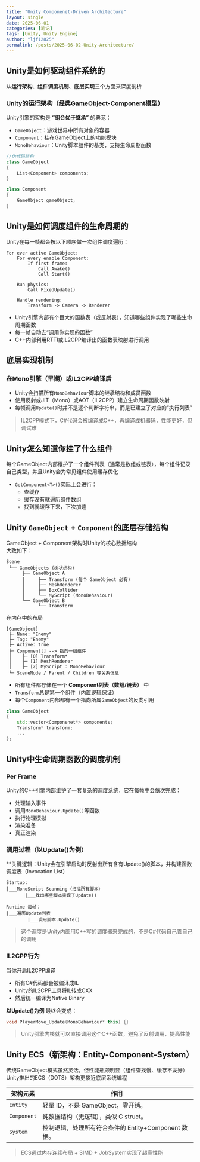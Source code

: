```yaml
---
title: "Unity Componenet-Driven Architecture"
layout: single
date: 2025-06-01
categories: [笔记]
tags: [Unity, Unity Engine]
author: "ljf12825"
permalink: /posts/2025-06-02-Unity-Architecture/
---
```


## Unity是如何驱动组件系统的

从**运行架构**、**组件调度机制**、**底层实现**三个方面来深度剖析

### Unity的运行架构（经典GameObject-Component模型）
Unity引擎的架构是 **“组合优于继承”** 的典范：
- `GameObject`：游戏世界中所有对象的容器
- `Component`：挂在GameObject上的功能模块
- `MonoBehaviour`：Unity脚本组件的基类，支持生命周期函数

```csharp
//伪代码结构
class GameObject
{
    List<Component> components;
}

class Component
{
    GameObject gameObject;
}

```

## Unity是如何调度组件的生命周期的
Unity在每一帧都会按以下顺序做一次组件调度遍历：
```text
For ever active GameObject:
    For every enable Component:
        If first frame:
            Call Awake()
            Call Start()

    Run physics:
        Call FixedUpdate()

    Handle rendering:
        Transform -> Camera -> Renderer
```
- Unity引擎内部有个巨大的函数表（或反射表），知道哪些组件实现了哪些生命周期函数
- 每一帧自动去“调用你实现的函数”
- C++内部利用RTTI或IL2CPP编译出的函数表映射进行调用

## 底层实现机制
### 在Mono引擎（早期）或IL2CPP编译后
- Unity会扫描所有`MonoBehaviour`脚本的继承结构和成员函数
- 使用反射或JIT（Mono）或AOT（IL2CPP）建立生命周期函数映射
- 每帧调用`Update()`时并不是逐个判断字符串，而是已建立了对应的“执行列表”
> IL2CPP模式下，C#代码会被编译成C++，再编译成机器码，性能更好，但调试难

## Unity怎么知道你挂了什么组件
每个GameObject内部维护了一个组件列表（通常是数组或链表），每个组件记录自己类型，并且Unity会为常见组件使用缓存优化
- `GetComponent<T>()`实际上会进行：
  - 查缓存
  - 缓存没有就遍历组件数组
  - 找到就缓存下来，下次加速

## Unity `GameObject` + `Component`的底层存储结构
GameObject + Component架构时Unity的核心数据结构  
大致如下：
```text
Scene
 └── GameObjects (树状结构)
      ├── GameObject A
      │     ├── Transform (每个 GameObject 必有)
      │     ├── MeshRenderer
      │     ├── BoxCollider
      │     └── MyScript (MonoBehaviour)
      └── GameObject B
            └── Transform
```
在内存中的布局
```text
[GameObject]
 ├─ Name: "Enemy"
 ├─ Tag: "Enemy"
 ├─ Active: true
 ├─ Component[] --> 指向一组组件
 │    ├─ [0] Transform*
 │    ├─ [1] MeshRenderer
 │    ├─ [2] MyScript : MonoBehaviour
 └─ SceneNode / Parent / Children 等关系信息
```
- 所有组件都存储在一个 **Component列表（数组/链表）** 中
- `Transform`总是第一个组件（内置逻辑保证）
- 每个`Component`内部都有一个指向所属`GameObject`的反向引用
```cpp
class GameObject
{
    std::vector<Componenet*> components;
    Transform* transform;
    ...
};
```

## Unity中生命周期函数的调度机制

### Per Frame
Unity的C++引擎内部维护了一套复杂的调度系统，它在每帧中会依次完成：
- 处理输入事件
- 调用`MonoBehaviour.Update()`等函数
- 执行物理模拟
- 渲染准备
- 真正渲染

### 调用过程（以Update()为例）
**关键逻辑：Unity会在引擎启动时反射出所有含有Update()的脚本，并构建函数调度表（Invocation List）
```text
Startup:
|___MonoScript Scanning（扫描所有脚本）
       |___找出哪些脚本实现了Update()

Runtime 每帧：
|___遍历Update列表
        |___调用脚本.Update()
```
> 这个调度是Unity内部用C++写的调度器来完成的，不是C#代码自己管自己的调用

### IL2CPP行为
当你开启IL2CPP编译  
- 所有C#代码都会被编译成IL
- Unity的IL2CPP工具将IL转成CXX
- 然后统一编译为Native Binary

**以Update()为例**
最终会变成：  
```cpp
void PlayerMove_Update(MonoBehaviour* this) {}
```
> Unity引擎内核就可以直接调用这个C++函数，避免了反射调用，提高性能

## Unity ECS（新架构：Entity-Component-System）
传统GameObject模式虽然灵活，但性能瓶颈明显（组件查找慢、缓存不友好）  
Unity推出的ECS（DOTS）架构更接近底层系统编程

| 架构元素        | 作用                                  |
| ----------- | ----------------------------------- |
| `Entity`    | 轻量 ID，不是 GameObject，零开销。            |
| `Component` | 纯数据结构（无逻辑），类似 C struct。             |
| `System`    | 控制逻辑，处理所有符合条件的 Entity+Component 数据。 |

> ECS通过内存连续布局 + SIMD + JobSystem实现了超高性能